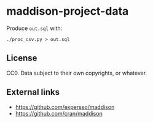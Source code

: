# maddison-project-data

Produce `out.sql` with:

    ./proc_csv.py > out.sql

## License

CC0.
Data subject to their own copyrights, or whatever.

## External links

- https://github.com/expersso/maddison
- https://github.com/cran/maddison
